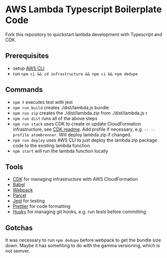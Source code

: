# AWS Lambda Typescript Boilerplate Code

Fork this repository to quickstart lambda development with Typescript and CDK.

## Prerequisites

- setup [AWS CLI](https://docs.aws.amazon.com/cli/latest/userguide/install-cliv2.html)
- run `npm ci && cd infrastructure && npm ci && npm dedupe`

## Commands

- `npm t` executes test with jest
- `npm run build` creates ./dist/lambda.js bundle
- `npm run zip` creates the ./dist/lambda.zip from ./dist/lambda.js r
- `npm run dist` runs all of the above steps
- `npm run stack` uses CDK to create or update CloudFormation infrastructure, see [CDK readme](./infrastructure/README.md).
   Add profile if necessary, e.g. `-- --profile atombrenner`. Will deploy lambda.zip if changed.
- `npm run deploy` uses AWS CLI to just deploy the lambda.zip package code to the existing lambda function
- `npm start` will run the lambda function locally

## Tools

- [CDK](https://docs.aws.amazon.com/cdk/api/latest/docs/aws-construct-library.html) for managing infrastructure with AWS CloudFormation
- [Babel](https://babeljs.io/)
- [Webpack](https://webpack.js.org/)
- [Parcel](https://github.com/parcel-bundler/parcel)
- [Jest](https://jestjs.io/) for testing
- [Prettier](https://prettier.io/) for code formatting
- [Husky](https://github.com/typicode/husky) for managing git hooks, e.g. run tests before committing

## Gotchas

It was necessary to run `npm dedupe` before webpack to get the bundle size down. Maybe it has somehting to do with the gamma versioning, which is not semver.
